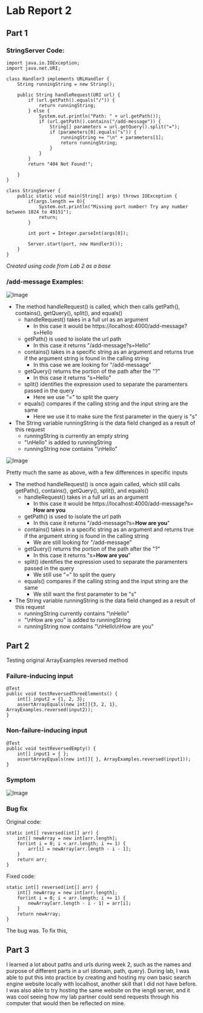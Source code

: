 # Lab Report 2

## Part 1
### StringServer Code:
~~~
import java.io.IOException;
import java.net.URI;

class Handler3 implements URLHandler {
    String runningString = new String();

    public String handleRequest(URI url) {
        if (url.getPath().equals("/")) {
            return runningString;
        } else {
            System.out.println("Path: " + url.getPath());
            if (url.getPath().contains("/add-message")) {
                String[] parameters = url.getQuery().split("=");
                if (parameters[0].equals("s")) {
                    runningString += "\n" + parameters[1];
                    return runningString;
                }
            }
        }
        return "404 Not Found!";

    }
}

class StringServer {
    public static void main(String[] args) throws IOException {
        if(args.length == 0){
            System.out.println("Missing port number! Try any number between 1024 to 49151");
            return;
        }

        int port = Integer.parseInt(args[0]);

        Server.start(port, new Handler3());
    }
}
~~~~
*Created using code from Lab 2 as a base*

### /add-message Examples:
![Image](https://github.com/ryanliulwy/cse15l-lab-reports/blob/main/screenshots/hello_output.png)
- The method handleRequest() is called, which then calls getPath(), contains(), getQuery(), split(), and equals()
  - handleRequest() takes in a full url as an argument
    - In this case it would be https://localhost:4000/add-message?s=Hello
  - getPath() is used to isolate the url path
    - In this case it returns "/add-message?s=Hello"
  - contains() takes in a specific string as an argument and returns true if the argument string is found in the calling string
    - In this case we are looking for "/add-message"
  - getQuery() returns the portion of the path after the "?"
    - In this case it returns "s=Hello"
  - split() identifies the expression used to separate the paramenters passed in the query
    - Here we use "=" to split the query
  - equals() compares if the calling string and the input string are the same
    - Here we use it to make sure the first parameter in the query is "s"
- The String variable runningString is the data field changed as a result of this request
    - runningString is currently an empty string
    - "\nHello" is added to runningString
    - runningString now contains "\nHello"

![Image](https://github.com/ryanliulwy/cse15l-lab-reports/blob/main/screenshots/how_are_you_output.png)

Pretty much the same as above, with a few differences in specific inputs
- The method handleRequest() is once again called, which still calls getPath(), contains(), getQuery(), split(), and equals()
  - handleRequest() takes in a full url as an argument
    - In this case it would be https://localhost:4000/add-message?s= **How are you**
  - getPath() is used to isolate the url path
    - In this case it returns "/add-message?s=**How are you**"
  - contains() takes in a specific string as an argument and returns true if the argument string is found in the calling string
    - We are still looking for "/add-message"
  - getQuery() returns the portion of the path after the "?"
    - In this case it returns "s=**How are you**"
  - split() identifies the expression used to separate the paramenters passed in the query
    - We still use "=" to split the query
  - equals() compares if the calling string and the input string are the same
    - We still want the first parameter to be "s"
- The String variable runningString is the data field changed as a result of this request
    - runningString currently contains "\nHello"
    - "\nHow are you" is added to runningString
    - runningString now contains "\nHello\nHow are you"


## Part 2
Testing original ArrayExamples reversed method
### Failure-inducing input
    @Test
    public void testReversedThreeElements() {
        int[] input2 = {1, 2, 3};
        assertArrayEquals(new int[]{3, 2, 1}, ArrayExamples.reversed(input2));
    }
### Non-failure-inducing input
    @Test
    public void testReversedEmpty() {
        int[] input1 = { };
        assertArrayEquals(new int[]{ }, ArrayExamples.reversed(input1));
    }
### Symptom
![Image](https://github.com/ryanliulwy/cse15l-lab-reports/blob/main/screenshots/reversed_symptom.png)
### Bug fix
Original code:

    static int[] reversed(int[] arr) {
        int[] newArray = new int[arr.length];
        for(int i = 0; i < arr.length; i += 1) {
            arr[i] = newArray[arr.length - i - 1];
        }
        return arr;
    }

Fixed code:

    static int[] reversed(int[] arr) {
        int[] newArray = new int[arr.length];
        for(int i = 0; i < arr.length; i += 1) {
            newArray[arr.length - i - 1] = arr[i];
        }
        return newArray;
    }

The bug was. To fix this,

## Part 3
I learned a lot about paths and urls during week 2, such as the names and purpose of different parts in a url (domain, path, query). During lab, I was able to put this into practice by creating and hosting my own basic search engine website locally with localhost, another skill that I did not have before. I was also able to try hosting the same website on the ieng6 server, and it was cool seeing how my lab partner could send requests through his computer that would then be reflected on mine.
